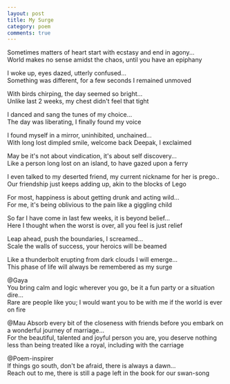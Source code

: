```yaml
---
layout: post
title: My Surge
category: poem
comments: true
---
```


Sometimes matters of heart start with ecstasy and end in agony...   
World makes no sense amidst the chaos, until you have an epiphany


I woke up, eyes dazed, utterly confused...  
Something was different, for a few seconds I remained unmoved 


With birds chirping, the day seemed so bright...  
Unlike last 2 weeks, my chest didn't feel that tight 


I danced and sang the tunes of my choice...  
The day was liberating, I finally found my voice 


I found myself in a mirror, uninhibited, unchained...  
With long lost dimpled smile, welcome back Deepak, I exclaimed 


May be it's not about vindication, it's about self discovery...  
Like a person long lost on an island, to have gazed upon a ferry 


I even talked to my deserted friend, my current nickname for her is prego..  
Our friendship just keeps adding up, akin to the blocks of Lego 


For most, happiness is about getting drunk and acting wild...  
For me, it's being oblivious to the pain like a giggling child 


So far I have come in last few weeks, it is beyond belief...  
Here I thought when the worst is over, all you feel is just relief 


Leap ahead, push the boundaries, I screamed...  
Scale the walls of success, your heroics will be beamed 


Like a thunderbolt erupting from dark clouds I will emerge...   
This phase of life will always be remembered as my surge


@Gaya  
You bring calm and logic wherever you go, be it a fun party or a situation dire...  
Rare are people like you; I would want you to be with me if the world is ever on fire


@Mau
Absorb every bit of the closeness with friends before you embark on a wonderful journey of marriage...  
For the beautiful, talented and joyful person you are, you deserve nothing less than being treated like a royal, including with the carriage 


@Poem-inspirer  
If things go south, don't be afraid, there is always a dawn...  
Reach out to me, there is still a page left in the book for our swan-song 



